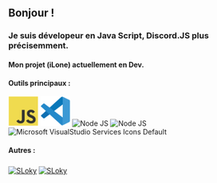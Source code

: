 ## Bonjour ! 
### Je suis dévelopeur en Java Script, Discord.JS plus précisemment.
#### Mon projet (iLone) actuellement en Dev.
#### Outils principaux : 
<img src="https://raw.githubusercontent.com/devicons/devicon/master/icons/javascript/javascript-original.svg" alt="javascript" style="max-width: 100%;" width="60" height="60">                                                                                                                                                             <img src="https://raw.githubusercontent.com/devicons/devicon/master/icons/vscode/vscode-original.svg" alt="Visual Studio Code" style="max-width: 100%;" width="60" height="60">  <img src="https://cdn.jsdelivr.net/gh/devicons/devicon/icons/nodejs/nodejs-plain.svg"  alt="Node JS" style="max-width: 100%;" width="60" height="60"> <img src="https://cdn.jsdelivr.net/gh/devicons/devicon/icons/npm/npm-original-wordmark.svg" alt="Node JS" style="max-width: 100%;" width="60" height="60"> ![Microsoft VisualStudio Services Icons Default](https://user-images.githubusercontent.com/101725168/158636040-72516f08-4d47-4980-88aa-7437705d85f0.png)

#### Autres :
<a href="https://discord.com/users/635570951504920576" rel="nofollow"><img src="https://camo.githubusercontent.com/d2c0d603d5e9c23bab203afc02ec866875caf87ef72b74f2aa38376d9e1f3bfe/68747470733a2f2f63646e2e69636f6e2d69636f6e732e636f6d2f69636f6e73322f323130382f504e472f3531322f646973636f72645f69636f6e5f3133303935382e706e67" alt="SLoky" data-canonical-src="https://cdn.icon-icons.com/icons2/2108/PNG/512/discord_icon_130958.png" style="max-width: 100%;" height="60" align="middle"></a> <a href="https://discord.com/api/oauth2/authorize?client_id=860820980054360074&permissions=8&scope=bot" rel="nofollow"><img src="https://user-images.githubusercontent.com/101725168/158641176-21428602-4f7a-4edf-adcd-5d8b3334ef20.png" alt="SLoky" data-canonical-src="https://https://user-images.githubusercontent.com/101725168/158641176-21428602-4f7a-4edf-adcd-5d8b3334ef20.png" style="max-width: 100%;" height="60" align="middle"></a> 









